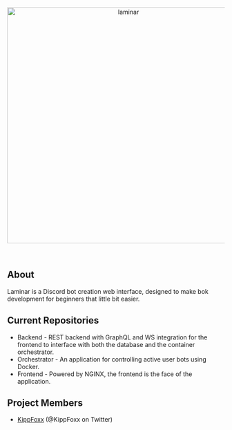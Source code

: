 <div align="center">
  <br />
  <p>
    <img src="https://raw.githubusercontent.com/orifoxx/laminar/assets/splash.svg" width="546" alt="laminar" />
  </p>
  <br />
</div>

## About

Laminar is a Discord bot creation web interface, designed to make bok development for beginners that little bit easier.

## Current Repositories

-   Backend - REST backend with GraphQL and WS integration for the frontend to interface with both the database and the container orchestrator.
-   Orchestrator - An application for controlling active user bots using Docker.
-   Frontend - Powered by NGINX, the frontend is the face of the application.

## Project Members

-   [KippFoxx](https://github.com/orifoxx) (@KippFoxx on Twitter)
